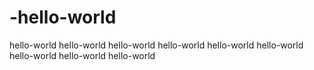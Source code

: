 # -hello-world
 hello-world hello-world hello-world hello-world hello-world hello-world hello-world hello-world hello-world

